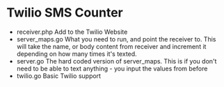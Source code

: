 Twilio SMS Counter
=================

- receiver.php
    Add to the Twilio Website
- server_maps.go
    What you need to run, and point the receiver to. This will take the name, or body content from receiver and increment it depending on how many times it's texted.
- server.go
    The hard coded version of server_maps. This is if you don't need to be able to text anything - you input the values from before
- twilio.go
    Basic Twilio support
